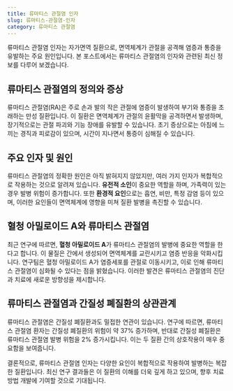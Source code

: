 ```yaml
---
title: 류마티스 관절염 인자
slug: 류마티스-관절염-인자
category: 류마티스 관절염
---
```


류마티스 관절염 인자는 자가면역 질환으로, 면역체계가 관절을 공격해 염증과 통증을 유발하는 주요 원인입니다. 본 포스트에서는 류마티스 관절염의 인자와 관련된 최신 정보를 다루어 보겠습니다.

## 류마티스 관절염의 정의와 증상

류마티스 관절염(RA)은 주로 손과 발의 작은 관절에 염증이 발생하여 부기와 통증을 초래하는 만성 질환입니다. 이 질환은 면역체계가 관절의 윤활막을 공격하면서 발생하며, 장기적으로는 관절 파괴와 기능 장애를 유발할 수 있습니다. 초기 증상으로는 아침에 느끼는 경직과 피로감이 있으며, 시간이 지나면서 통증이 심해질 수 있습니다.

## 주요 인자 및 원인

류마티스 관절염의 정확한 원인은 아직 밝혀지지 않았지만, 여러 가지 인자가 복합적으로 작용하는 것으로 알려져 있습니다. **유전적 소인**이 중요한 역할을 하며, 가족력이 있는 경우 발병 위험이 증가합니다. 또한 **환경적 요인**으로는 흡연, 비만, 특정 감염 등이 있으며, 이러한 요인들이 면역체계에 영향을 미쳐 질환 발병을 촉진할 수 있습니다.

## 혈청 아밀로이드 A와 류마티스 관절염

최근 연구에 따르면, **혈청 아밀로이드 A**가 류마티스 관절염의 발병에 중요한 역할을 한다고 합니다. 이 물질은 간에서 생성되어 면역체계를 교란시키고 염증 반응을 악화시킵니다. 연구팀은 혈청 아밀로이드 A가 염증세포를 관절로 이동시키고, 이로 인해 류마티스 관절염이 심화될 수 있다는 점을 밝혔습니다. 이러한 발견은 류마티스 관절염의 진단과 치료에 새로운 방향성을 제시합니다.

## 류마티스 관절염과 간질성 폐질환의 상관관계

류마티스 관절염은 간질성 폐질환과도 밀접한 연관이 있습니다. 연구에 따르면, 류마티스 관절염 환자는 간질성 폐질환의 위험이 약 37% 증가하며, 반대로 간질성 폐질환은 류마티스 관절염 발병 위험을 2% 증가시킵니다. 이는 두 질환 간의 상호작용이 매우 중요함을 보여줍니다.

결론적으로, 류마티스 관절염 인자는 다양한 요인이 복합적으로 작용하여 발병하는 복잡한 질환입니다. 최신 연구 결과들은 이 질환의 이해를 더욱 깊게 하고 있으며, 향후 치료 방법 개발에 기여할 것으로 기대됩니다.
